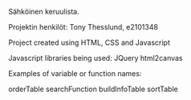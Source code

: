 Sähköinen keruulista.

Projektin henkilöt:
Tony Thesslund, e2101348


Project created using HTML, CSS and Javascript

Javascript libraries being used: 
JQuery
html2canvas

Examples of variable or function names:

orderTable
searchFunction
buildInfoTable
sortTable

